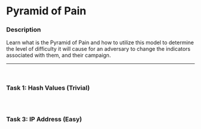 # Pyramid of Pain

### Description
Learn what is the Pyramid of Pain and how to utilize this model to determine the level of difficulty it will cause for an adversary to change the indicators associated with them, and their campaign. 

---
<br>

### Task 1: Hash Values (Trivial) 

##### 
> 

<br>

### Task 3: IP Address (Easy) 

##### 
> 

##### 
> 

##### 
> 
